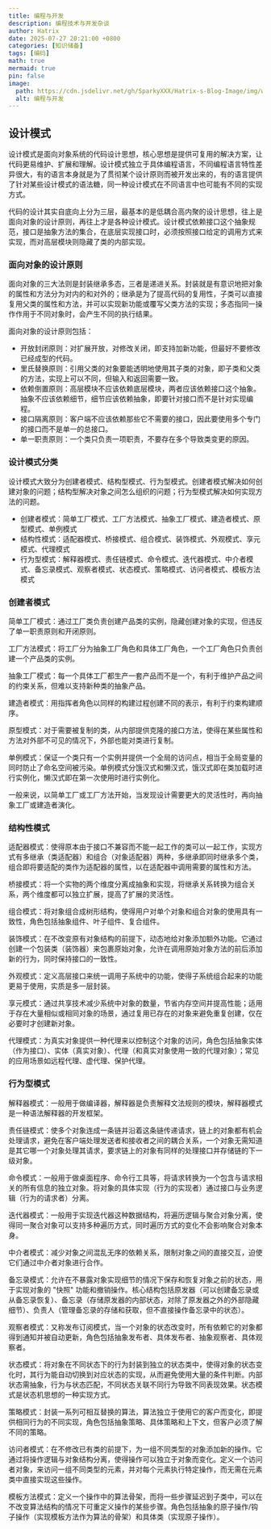 ```yaml
---
title: 编程与开发
description: 编程技术与开发杂谈
author: Hatrix
date: 2025-07-27 20:21:00 +0800
categories: [知识储备]
tags: [编码]
math: true
mermaid: true
pin: false
image:
  path: https://cdn.jsdelivr.net/gh/SparkyXXX/Hatrix-s-Blog-Image/img/wallhaven-3k85x9.jpg
  alt: 编程与开发
---
```


## 设计模式

设计模式是面向对象系统的代码设计思想，核心思想是提供可复用的解决方案，让代码更易维护、扩展和理解。设计模式独立于具体编程语言，不同编程语言特性差异很大，有的语言本身就是为了贯彻某个设计原则而被开发出来的，有的语言提供了针对某些设计模式的语法糖，同一种设计模式在不同语言中也可能有不同的实现方式。

代码的设计其实自底向上分为三层，最基本的是低耦合高内聚的设计思想，往上是面向对象的设计原则，再往上才是各种设计模式。设计模式依赖接口这个抽象规范，接口是抽象方法的集合，在底层实现接口时，必须按照接口给定的调用方式来实现，而对高层模块则隐藏了类的内部实现。

### 面向对象的设计原则

面向对象的三大法则是封装继承多态，三者是递进关系。封装就是有意识地把对象的属性和方法分为对内的和对外的；继承是为了提高代码的复用性，子类可以直接复用父类的属性和方法，并可以实现新功能或覆写父类方法的实现；多态指同一操作作用于不同对象时，会产生不同的执行结果。

面向对象的设计原则包括：

- 开放封闭原则：对扩展开放，对修改关闭，即支持加新功能，但最好不要修改已经成型的代码。
- 里氏替换原则：引用父类的对象要能透明地使用其子类的对象，即子类和父类的方法，实现上可以不同，但输入和返回需要一致。
- 依赖倒置原则：高层模块不应该依赖底层模块，两者应该依赖接口这个抽象。抽象不应该依赖细节，细节应该依赖抽象，即要针对接口而不是针对实现编程。
- 接口隔离原则：客户端不应该依赖那些它不需要的接口，因此要使用多个专门的接口而不是单一的总接口。
- 单一职责原则：一个类只负责一项职责，不要存在多个导致类变更的原因。

### 设计模式分类

设计模式大致分为创建者模式、结构型模式、行为型模式。创建者模式解决如何创建对象的问题；结构型解决对象之间怎么组织的问题；行为型模式解决如何实现方法的问题。

- 创建者模式：简单工厂模式、工厂方法模式、抽象工厂模式、建造者模式、原型模式、单例模式
- 结构性模式：适配器模式、桥接模式、组合模式、装饰模式、外观模式、享元模式、代理模式
- 行为型模式：解释器模式、责任链模式、命令模式、迭代器模式、中介者模式、备忘录模式、观察者模式、状态模式、策略模式、访问者模式、模板方法模式

### 创建者模式

简单工厂模式：通过工厂类负责创建产品类的实例，隐藏创建对象的实现，但违反了单一职责原则和开闭原则。

工厂方法模式：将工厂分为抽象工厂角色和具体工厂角色，一个工厂角色只负责创建一个产品类的实例。

抽象工厂模式：每一个具体工厂都生产一套产品而不是一个，有利于维护产品之间的约束关系，但难以支持新种类的抽象产品。

建造者模式：用指挥者角色以同样的构建过程创建不同的表示，有利于约束构建顺序。

原型模式：对于需要被复制的类，从内部提供克隆的接口方法，使得在某些属性和方法对外部不可见的情况下，外部也能对类进行复制。

单例模式：保证一个类只有一个实例并提供一个全局的访问点，相当于全局变量的同时防止了命名空间被污染。单例模式分饿汉式和懒汉式，饿汉式即在类加载时进行实例化，懒汉式即在第一次使用时进行实例化。

一般来说，以简单工厂或工厂方法开始，当发现设计需要更大的灵活性时，再向抽象工厂或建造者演化。

### 结构性模式

适配器模式：使得原本由于接口不兼容而不能一起工作的类可以一起工作，实现方式有多继承（类适配器）和组合（对象适配器）两种，多继承即同时继承多个类，组合即将要适配的类作为适配器的属性，以在适配器中调用需要的属性和方法。

桥接模式：将一个实物的两个维度分离成抽象和实现，将继承关系转换为组合关系，两个维度都可以独立扩展，提高了扩展的灵活性。

组合模式：将对象组合成树形结构，使得用户对单个对象和组合对象的使用具有一致性，角色包括抽象组件、叶子组件、复合组件。

装饰模式：在不改变原有对象结构的前提下，动态地给对象添加额外功能。它通过创建一个包装类（装饰器）来包裹原始对象，允许在调用原始对象方法的前后添加新的行为，同时保持接口的一致性。

外观模式：定义高层接口来统一调用子系统中的功能，使得子系统组合起来的功能更易于使用，实质是多一层封装。

享元模式：通过共享技术减少系统中对象的数量，节省内存空间并提高性能；适用于存在大量相似或相同对象的场景，通过复用已存在的对象来避免重复创建，仅在必要时才创建新对象。

代理模式：为真实对象提供一种代理来以控制这个对象的访问，角色包括抽象实体（作为接口）、实体（真实对象）、代理（和真实对象使用一致的代理对象）；常见的应用场景如远程代理、虚代理、保护代理。

### 行为型模式

解释器模式：一般用于做编译器，解释器是负责解释文法规则的模块，解释器模式是一种语法解释器的开发框架。

责任链模式：使多个对象连成一条链并沿着这条链传递请求，链上的对象都有机会处理请求，避免在客户端处理发送者和接收者之间的耦合关系，一个对象无需知道是其它哪一个对象处理其请求，要求链上的对象有同样的处理接口并存储链的下一级对象。

命令模式：一般用于做桌面程序、命令行工具等，将请求转换为一个包含与请求相关的所有信息的独立对象。将对象的具体实现（行为的实现者）通过接口与业务逻辑（行为的请求者）分离。

迭代器模式：一般用于实现迭代器这种数据结构，将遍历逻辑与聚合对象分离，使得同一聚合对象可以支持多种遍历方式，同时遍历方式的变化不会影响聚合对象本身。

中介者模式：减少对象之间混乱无序的依赖关系，限制对象之间的直接交互，迫使它们通过中介者对象进行合作。

备忘录模式：允许在不暴露对象实现细节的情况下保存和恢复对象之前的状态，用于实现对象的 "快照" 功能和撤销操作。核心结构包括原发器（可以创建备忘录或从备忘录恢复）、备忘录（存储原发器的内部状态，对除了原发器之外的外部隐藏细节）、负责人（管理备忘录的存储和获取，但不直接操作备忘录中的状态）。

观察者模式：又称发布订阅模式，当一个对象的状态改变时，所有依赖它的对象都得到通知并被自动更新，角色包括抽象发布者、具体发布者、抽象观察者、具体观察者。

状态模式：将对象在不同状态下的行为封装到独立的状态类中，使得对象的状态变化时，其行为能自动切换到对应状态的实现，从而避免使用大量的条件判断。内部状态需抽象，行为与状态匹配，不同状态关联不同行为导致不同表现效果。状态模式是状态机思想的一种实现方式。

策略模式：封装一系列可相互替换的算法，算法独立于使用它的客户而变化，即提供相同行为的不同实现，角色包括抽象策略、具体策略和上下文，但客户必须了解不同的策略。

访问者模式：在不修改已有类的前提下，为一组不同类型的对象添加新的操作。它通过将操作逻辑与对象结构分离，使得操作可以独立于对象而变化。定义一个访问者对象，来访问一组不同类型的元素，并对每个元素执行特定操作，而无需在元素类中直接实现这些操作。

模板方法模式：定义一个操作中的算法骨架，而将一些步骤延迟到子类中，可以在不改变算法结构的情况下可重定义操作的某些步骤。角色包括抽象的原子操作/钩子操作（实现模板方法作为算法的骨架）和具体类（实现原子操作）。
